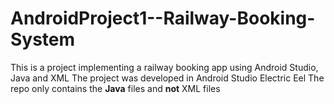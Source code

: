 # AndroidProject1--Railway-Booking-System
This is a project implementing a railway booking app using Android Studio, Java and XML
The project was developed in Android Studio Electric Eel
The repo only contains the <b>Java</b> files and <b>not</b> XML files
